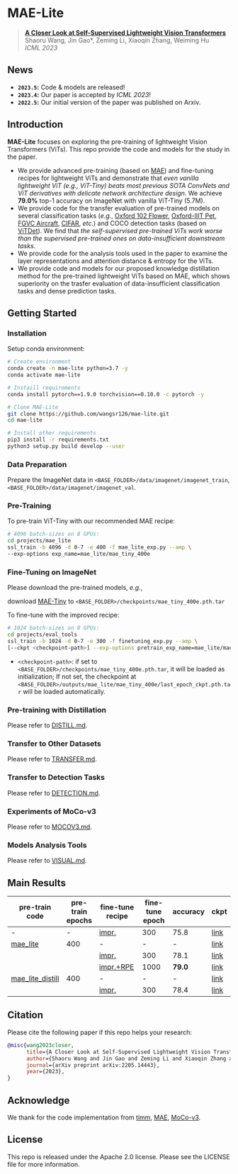 # MAE-Lite
> [**A Closer Look at Self-Supervised Lightweight Vision Transformers**](https://arxiv.org/abs/2205.14443)  
> Shaoru Wang, Jin Gao*, Zeming Li, Xiaoqin Zhang, Weiming Hu  
> *ICML 2023*

## News
* **`2023.5`:** Code & models are released!
* **`2023.4`:** Our paper is accepted by *ICML 2023*!
* **`2022.5`:** Our initial version of the paper was published on Arxiv.

## Introduction
**MAE-Lite** focuses on exploring the pre-training of lightweight Vision Transformers (ViTs). This repo provide the code and models for the study in the paper.
* We provide advanced pre-training (based on [MAE](https://arxiv.org/abs/2111.06377)) and fine-tuning recipes for lightweight ViTs and demonstrate that *even vanilla lightweight ViT (*e.g.*, ViT-Tiny) beats most previous SOTA ConvNets and ViT derivatives with delicate network architecture design*. We achieve **79.0%** top-1 accuracy on ImageNet with vanilla ViT-Tiny (5.7M).
* We provide code for the transfer evaluation of pre-trained models on several classification tasks (*e.g.*, [Oxford 102 Flower](https://www.robots.ox.ac.uk/~vgg/data/flowers/102/), [Oxford-IIIT Pet](https://www.robots.ox.ac.uk/~vgg/data/pets/), [FGVC Aircraft](https://www.robots.ox.ac.uk/~vgg/data/fgvc-aircraft/), [CIFAR](https://www.cs.toronto.edu/~kriz/cifar.html), *etc.*) and COCO detection tasks (based on [ViTDet](https://github.com/facebookresearch/detectron2/blob/main/projects/ViTDet)). We find that *the self-supervised pre-trained ViTs work worse than the supervised pre-trained ones on data-insufficient downstream tasks*.
* We provide code for the analysis tools used in the paper to examine the layer representations and attention distance & entropy for the ViTs.
* We provide code and models for our proposed knowledge distillation method for the pre-trained lightweight ViTs based on MAE, which shows superiority on the trasfer evaluation of data-insufficient classification tasks and dense prediction tasks.

## Getting Started

### Installation
Setup conda environment:
```bash
# Create environment
conda create -n mae-lite python=3.7 -y
conda activate mae-lite

# Instaill requirements
conda install pytorch==1.9.0 torchvision==0.10.0 -c pytorch -y

# Clone MAE-Lite
git clone https://github.com/wangsr126/mae-lite.git
cd mae-lite

# Install other requirements
pip3 install -r requirements.txt
python3 setup.py build develop --user
```

### Data Preparation
Prepare the ImageNet data in `<BASE_FOLDER>/data/imagenet/imagenet_train`, `<BASE_FOLDER>/data/imagenet/imagenet_val`.

### Pre-Training
To pre-train ViT-Tiny with our recommended MAE recipe:
```bash
# 4096 batch-sizes on 8 GPUs:
cd projects/mae_lite
ssl_train -b 4096 -d 0-7 -e 400 -f mae_lite_exp.py --amp \
--exp-options exp_name=mae_lite/mae_tiny_400e
```

### Fine-Tuning on ImageNet
Please download the pre-trained models, *e.g.*, 

download [MAE-Tiny](https://drive.google.com/file/d/1ZQYlvCPLZrJDqn2lp4GCIVL246WPqgEf/view?usp=sharing) to `<BASE_FOLDER>/checkpoints/mae_tiny_400e.pth.tar`

To fine-tune with the improved recipe:

```bash
# 1024 batch-sizes on 8 GPUs:
cd projects/eval_tools
ssl_train -b 1024 -d 0-7 -e 300 -f finetuning_exp.py --amp \
[--ckpt <checkpoint-path>] --exp-options pretrain_exp_name=mae_lite/mae_tiny_400e
```
- `<checkpoint-path>`: if set to `<BASE_FOLDER>/checkpoints/mae_tiny_400e.pth.tar`, it will be loaded as initialization; If not set, the checkpoint at `<BASE_FOLDER>/outputs/mae_lite/mae_tiny_400e/last_epoch_ckpt.pth.tar` will be loaded automatically.

### Pre-training with Distillation
Please refer to [DISTILL.md](projects/mae_lite/DISTILL.md).

### Transfer to Other Datasets
Please refer to [TRANSFER.md](projects/eval_tools/TRANSFER.md).

### Transfer to Detection Tasks
Please refer to [DETECTION.md](projects/eval_tools/det/DETECTION.md).

### Experiments of MoCo-v3
Please refer to [MOCOV3.md](projects/mocov3/MOCOV3.md).

### Models Analysis Tools
Please refer to [VISUAL.md](projects/eval_tools/VISUAL.md).

## Main Results
|pre-train code |pre-train</br> epochs| fine-tune recipe | fine-tune epoch | accuracy | ckpt |
|---|---|---|---|---|---|
| - | - | [impr.](projects/eval_tools/finetuning_exp.py) | 300 | 75.8 | [link](https://drive.google.com/file/d/1RvhE2HucdWYHhKmPfHQW2A4EPpCHSYN_/view?usp=sharing) |
| [mae_lite](projects/mae_lite/mae_lite_exp.py) | 400 | - | - | - | [link](https://drive.google.com/file/d/1ZQYlvCPLZrJDqn2lp4GCIVL246WPqgEf/view?usp=sharing) |
|  |  | [impr.](projects/eval_tools/finetuning_exp.py) | 300 | 78.1 | [link](https://drive.google.com/file/d/1VEpG2c5A62PefeecjQ3yaKfRlfph3LxO/view?usp=sharing) |
|  |  | [impr.+RPE](projects/eval_tools/finetuning_rpe_exp.py) | 1000 | **79.0** | [link](https://drive.google.com/file/d/1zKDnMKs6tBTnC4liTYG2AMtotKcbKr4J/view?usp=sharing) |
| [mae_lite_distill](projects/mae_lite/mae_lite_distill_exp.py) | 400 | - | - | - | [link](https://drive.google.com/file/d/1OCDMUEdcPhwoCPWGN0kahsHST7tbQmFe/view?usp=sharing) |
|  |  | [impr.](projects/eval_tools/finetuning_exp.py) | 300 | 78.4 | [link](https://drive.google.com/file/d/1bcxwRUx6fq38M9eoBQbP2thwtU0j_9u6/view?usp=sharing) |

## Citation
Please cite the following paper if this repo helps your research:
```bibtex
@misc{wang2023closer,
      title={A Closer Look at Self-Supervised Lightweight Vision Transformers}, 
      author={Shaoru Wang and Jin Gao and Zeming Li and Xiaoqin Zhang and Weiming Hu},
      journal={arXiv preprint arXiv:2205.14443},
      year={2023},
}
```

## Acknowledge
We thank for the code implementation from [timm](https://github.com/rwightman/pytorch-image-models), [MAE](https://github.com/facebookresearch/mae/tree/main), [MoCo-v3](https://github.com/facebookresearch/moco-v3).


## License
This repo is released under the Apache 2.0 license. Please see the LICENSE file for more information.
